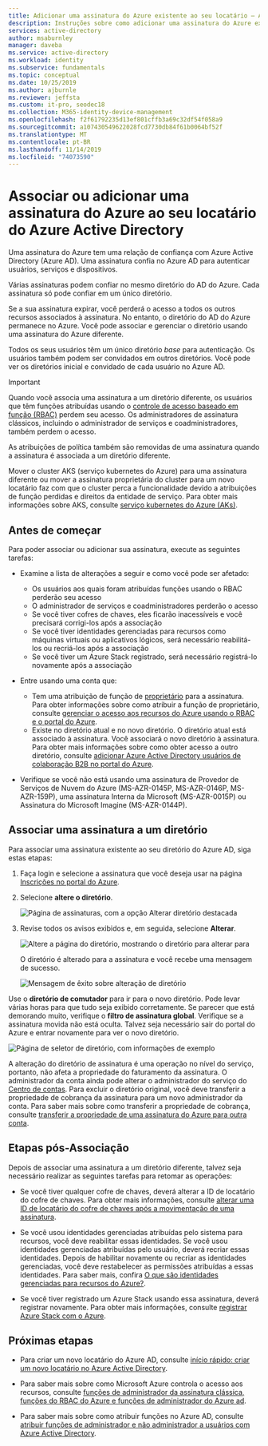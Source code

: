 ```yaml
---
title: Adicionar uma assinatura do Azure existente ao seu locatário – Azure Active Directory | Microsoft Docs
description: Instruções sobre como adicionar uma assinatura do Azure existente ao seu locatário do Azure Active Directory.
services: active-directory
author: msaburnley
manager: daveba
ms.service: active-directory
ms.workload: identity
ms.subservice: fundamentals
ms.topic: conceptual
ms.date: 10/25/2019
ms.author: ajburnle
ms.reviewer: jeffsta
ms.custom: it-pro, seodec18
ms.collection: M365-identity-device-management
ms.openlocfilehash: f2f61792235d13ef801cffb3a69c32df54f058a9
ms.sourcegitcommit: a107430549622028fcd7730db84f61b0064bf52f
ms.translationtype: MT
ms.contentlocale: pt-BR
ms.lasthandoff: 11/14/2019
ms.locfileid: "74073590"
---
```

# <a name="associate-or-add-an-azure-subscription-to-your-azure-active-directory-tenant"></a>Associar ou adicionar uma assinatura do Azure ao seu locatário do Azure Active Directory

Uma assinatura do Azure tem uma relação de confiança com Azure Active Directory (Azure AD). Uma assinatura confia no Azure AD para autenticar usuários, serviços e dispositivos.

Várias assinaturas podem confiar no mesmo diretório do AD do Azure. Cada assinatura só pode confiar em um único diretório.

Se a sua assinatura expirar, você perderá o acesso a todos os outros recursos associados à assinatura. No entanto, o diretório do AD do Azure permanece no Azure. Você pode associar e gerenciar o diretório usando uma assinatura do Azure diferente.

Todos os seus usuários têm um único diretório *base* para autenticação. Os usuários também podem ser convidados em outros diretórios. Você pode ver os diretórios inicial e convidado de cada usuário no Azure AD.

> [!Important]
> Quando você associa uma assinatura a um diretório diferente, os usuários que têm funções atribuídas usando o [controle de acesso baseado em função (RBAC)](../../role-based-access-control/role-assignments-portal.md) perdem seu acesso. Os administradores de assinatura clássicos, incluindo o administrador de serviços e coadministradores, também perdem o acesso.
>
> As atribuições de política também são removidas de uma assinatura quando a assinatura é associada a um diretório diferente.
>
> Mover o cluster AKS (serviço kubernetes do Azure) para uma assinatura diferente ou mover a assinatura proprietária do cluster para um novo locatário faz com que o cluster perca a funcionalidade devido a atribuições de função perdidas e direitos da entidade de serviço. Para obter mais informações sobre AKS, consulte [serviço kubernetes do Azure (AKs)](https://docs.microsoft.com/azure/aks/).


## <a name="before-you-begin"></a>Antes de começar

Para poder associar ou adicionar sua assinatura, execute as seguintes tarefas:

- Examine a lista de alterações a seguir e como você pode ser afetado:

  - Os usuários aos quais foram atribuídas funções usando o RBAC perderão seu acesso
  - O administrador de serviços e coadministradores perderão o acesso
  - Se você tiver cofres de chaves, eles ficarão inacessíveis e você precisará corrigi-los após a associação
  - Se você tiver identidades gerenciadas para recursos como máquinas virtuais ou aplicativos lógicos, será necessário reabilitá-los ou recriá-los após a associação
  - Se você tiver um Azure Stack registrado, será necessário registrá-lo novamente após a associação

- Entre usando uma conta que:

  - Tem uma atribuição de função de [proprietário](../../role-based-access-control/built-in-roles.md#owner) para a assinatura. Para obter informações sobre como atribuir a função de proprietário, consulte [gerenciar o acesso aos recursos do Azure usando o RBAC e o portal do Azure](../../role-based-access-control/role-assignments-portal.md).
  - Existe no diretório atual e no novo diretório. O diretório atual está associado à assinatura. Você associará o novo diretório à assinatura. Para obter mais informações sobre como obter acesso a outro diretório, consulte [adicionar Azure Active Directory usuários de colaboração B2B no portal do Azure](../b2b/add-users-administrator.md).

- Verifique se você não está usando uma assinatura de Provedor de Serviços de Nuvem do Azure (MS-AZR-0145P, MS-AZR-0146P, MS-AZR-159P), uma assinatura Interna da Microsoft (MS-AZR-0015P) ou Assinatura do Microsoft Imagine (MS-AZR-0144P).

## Associar uma assinatura a um diretório<a name="to-associate-an-existing-subscription-to-your-azure-ad-directory"></a>

Para associar uma assinatura existente ao seu diretório do Azure AD, siga estas etapas:

1. Faça login e selecione a assinatura que você deseja usar na página [Inscrições no portal do Azure](https://portal.azure.com/#blade/Microsoft_Azure_Billing/SubscriptionsBlade).

1. Selecione **altere o diretório**.

    ![Página de assinaturas, com a opção Alterar diretório destacada](media/active-directory-how-subscriptions-associated-directory/change-directory-in-azure-subscriptions.png)

1. Revise todos os avisos exibidos e, em seguida, selecione **Alterar**.

    ![Altere a página do diretório, mostrando o diretório para alterar para](media/active-directory-how-subscriptions-associated-directory/edit-directory-ui.png)

    O diretório é alterado para a assinatura e você recebe uma mensagem de sucesso.

    ![Mensagem de êxito sobre alteração de diretório](media/active-directory-how-subscriptions-associated-directory/edit-directory-success.png)

Use o **diretório de comutador** para ir para o novo diretório. Pode levar várias horas para que tudo seja exibido corretamente. Se parecer que está demorando muito, verifique o **filtro de assinatura global**. Verifique se a assinatura movida não está oculta. Talvez seja necessário sair do portal do Azure e entrar novamente para ver o novo diretório.

![Página de seletor de diretório, com informações de exemplo](media/active-directory-how-subscriptions-associated-directory/directory-switcher.png)

A alteração do diretório de assinatura é uma operação no nível do serviço, portanto, não afeta a propriedade do faturamento da assinatura. O administrador da conta ainda pode alterar o administrador do serviço do [Centro de contas](https://account.azure.com/subscriptions). Para excluir o diretório original, você deve transferir a propriedade de cobrança da assinatura para um novo administrador da conta. Para saber mais sobre como transferir a propriedade de cobrança, consulte [transferir a propriedade de uma assinatura do Azure para outra conta](../../billing/billing-subscription-transfer.md).

## <a name="post-association-steps"></a>Etapas pós-Associação

Depois de associar uma assinatura a um diretório diferente, talvez seja necessário realizar as seguintes tarefas para retomar as operações:

- Se você tiver qualquer cofre de chaves, deverá alterar a ID de locatário do cofre de chaves. Para obter mais informações, consulte [alterar uma ID de locatário do cofre de chaves após a movimentação de uma assinatura](../../key-vault/key-vault-subscription-move-fix.md).

- Se você usou identidades gerenciadas atribuídas pelo sistema para recursos, você deve reabilitar essas identidades. Se você usou identidades gerenciadas atribuídas pelo usuário, deverá recriar essas identidades. Depois de habilitar novamente ou recriar as identidades gerenciadas, você deve restabelecer as permissões atribuídas a essas identidades. Para saber mais, confira [O que são identidades gerenciadas para recursos do Azure?](../managed-identities-azure-resources/overview.md).

- Se você tiver registrado um Azure Stack usando essa assinatura, deverá registrar novamente. Para obter mais informações, consulte [registrar Azure Stack com o Azure](/azure-stack/operator/azure-stack-registration).

## <a name="next-steps"></a>Próximas etapas

- Para criar um novo locatário do Azure AD, consulte [início rápido: criar um novo locatário no Azure Active Directory](active-directory-access-create-new-tenant.md).

- Para saber mais sobre como Microsoft Azure controla o acesso aos recursos, consulte [funções de administrador da assinatura clássica, funções do RBAC do Azure e funções de administrador do Azure ad](../../role-based-access-control/rbac-and-directory-admin-roles.md).

- Para saber mais sobre como atribuir funções no Azure AD, consulte [atribuir funções de administrador e não administrador a usuários com Azure Active Directory](active-directory-users-assign-role-azure-portal.md).
